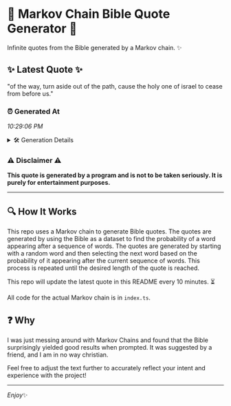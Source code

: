 # 📖 Markov Chain Bible Quote Generator 📖

Infinite quotes from the Bible generated by a Markov chain. ✨

## ✨ Latest Quote ✨
"of the way, turn aside out of the path, cause the holy one of israel to cease from before us."

### ⏰ Generated At
*10:29:06 PM*

<details>
    <summary>🛠️ Generation Details</summary>
    <p>
        <strong>🌱 Seed:</strong> of<br>
        <strong>🔄 Iterations:</strong> 19<br>
        <strong>📜 Context History:</strong><br>[ of ]: the<br>[ of, the ]: way,<br>[ of, the, way, ]: turn<br>[ of, the, way,, turn ]: aside<br>[ of, the, way,, turn, aside ]: out<br>[ of, the, way,, turn, aside, out ]: of<br>[ the, way,, turn, aside, out, of ]: the<br>[ way,, turn, aside, out, of, the ]: path,<br>[ turn, aside, out, of, the, path, ]: cause<br>[ aside, out, of, the, path,, cause ]: the<br>[ out, of, the, path,, cause, the ]: holy<br>[ of, the, path,, cause, the, holy ]: one<br>[ the, path,, cause, the, holy, one ]: of<br>[ path,, cause, the, holy, one, of ]: israel<br>[ cause, the, holy, one, of, israel ]: to<br>[ the, holy, one, of, israel, to ]: cease<br>[ holy, one, of, israel, to, cease ]: from<br>[ one, of, israel, to, cease, from ]: before<br>[ of, israel, to, cease, from, before ]: us.<br>
    </p>
</details>

### ⚠️ Disclaimer ⚠️
**This quote is generated by a program and is not to be taken seriously. It is purely for entertainment purposes.**

---

## 🔍 How It Works

This repo uses a Markov chain to generate Bible quotes. The quotes are generated by using the Bible as a dataset to find the probability of a word appearing after a sequence of words. The quotes are generated by starting with a random word and then selecting the next word based on the probability of it appearing after the current sequence of words. This process is repeated until the desired length of the quote is reached.

This repo will update the latest quote in this README every 10 minutes. ⏳

All code for the actual Markov chain is in `index.ts`.

## ❓ Why

I was just messing around with Markov Chains and found that the Bible surprisingly yielded good results when prompted. 
It was suggested by a friend, and I am in no way christian.

Feel free to adjust the text further to accurately reflect your intent and experience with the project!

---

*Enjoy*✨
